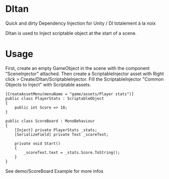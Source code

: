 # DItan
Quick and dirty Dependency Injection for Unity / DI totalement à la noix 

DItan is used to Inject scriptable object at the start of a scene. 

# Usage 

First, create an empty GameObject in the scene with the component "SceneInjector" attached. 
Then create a ScriptableInjector asset with Right click > Create/DItan/ScriptableInjector. 
Fill the ScriptableInjector "Common Objects to Inject" with Scriptable assets. 

```
[CreateAssetMenu(menuName = "game/assets/Player stats")]
public class PlayerStats : ScriptableObject
{
    public int Score => 10;
}
```

```
public class ScoreBoard : MonoBehaviour
{
    [Inject] private PlayerStats _stats;
    [SerializeField] private Text _scoreText;

    private void Start()
    {
        _scoreText.text = _stats.Score.ToString();
    }
}
```

See demo/ScoreBoard Example for more infos
